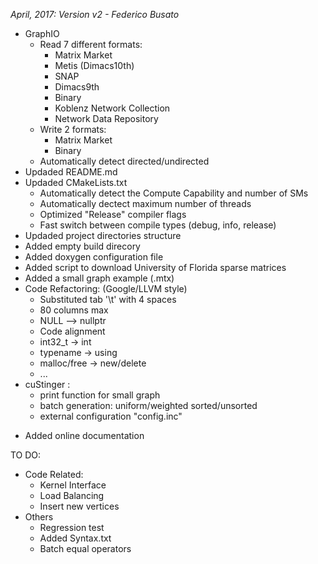 
*April, 2017: Version v2 - Federico Busato*

* GraphIO
    - Read 7 different formats:
        - Matrix Market
        - Metis (Dimacs10th)
        - SNAP
        - Dimacs9th
        - Binary
        - Koblenz Network Collection
        - Network Data Repository
    - Write 2 formats:
        - Matrix Market
        - Binary
    - Automatically detect directed/undirected
* Updaded README.md
* Updaded CMakeLists.txt
    - Automatically detect the Compute Capability and number of SMs
    - Automatically dectect maximum number of threads
    - Optimized "Release" compiler flags
    - Fast switch between compile types (debug, info, release)
* Updaded project directories structure
* Added empty build direcory
* Added doxygen configuration file
* Added script to download University of Florida sparse matrices
* Added a small graph example (.mtx)
* Code Refactoring: (Google/LLVM style)
    - Substituted tab '\t' with 4 spaces
    - 80 columns max
    - NULL --> nullptr
    - Code alignment
    - int32_t -> int
    - typename -> using
    - malloc/free -> new/delete
    - ...
* cuStinger :
    - print function for small graph
    - batch generation: uniform/weighted sorted/unsorted
    - external configuration "config.inc"
- Added online documentation

TO DO:
* Code Related:
    - Kernel Interface
    - Load Balancing
    - Insert new vertices
* Others
    - Regression test
    - Added Syntax.txt
    - Batch equal operators
